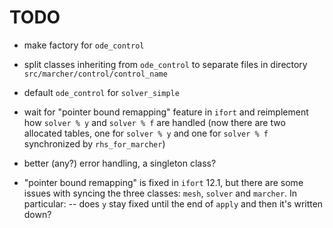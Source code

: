 TODO
====

- make factory for `ode_control`
- split classes inheriting from `ode_control` to separate files in directory `src/marcher/control/control_name`
- default `ode_control` for `solver_simple`
- wait for "pointer bound remapping" feature in `ifort` and reimplement how `solver % y` and `solver % f` are handled (now there are two allocated tables, one for `solver % y` and one for `solver % f` synchronized by `rhs_for_marcher`)
- better (any?) error handling, a singleton class?

- "pointer bound remapping" is fixed in `ifort` 12.1, but there are some issues with syncing the three classes: `mesh`, `solver` and `marcher`. In particular:
-- does `y` stay fixed until the end of `apply` and then it's written down?

